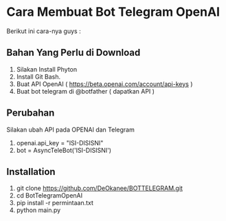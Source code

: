 
# Cara Membuat Bot Telegram OpenAI
Berikut ini cara-nya guys : 

## Bahan Yang Perlu di Download
  1. Silakan Install Phyton
  2. Install Git Bash. 
  3. Buat API OpenAI ( https://beta.openai.com/account/api-keys )
  4. Buat bot telegram di @botfather ( dapatkan API )

## Perubahan 
Silakan ubah API pada OPENAI dan Telegram
1. openai.api_key = "ISI-DISISNI"
2. bot = AsyncTeleBot('ISI-DISISNI')


## Installation
  1. git clone https://github.com/DeOkanee/BOTTELEGRAM.git
  2. cd BotTelegramOpenAI
  3. pip install -r permintaan.txt
  4. python main.py 
  




